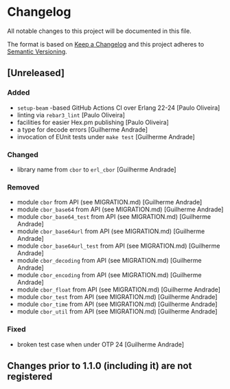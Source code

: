 # Changelog

All notable changes to this project will be documented in this file.

The format is based on [Keep a Changelog](https://keepachangelog.com/en/1.0.0/)
and this project adheres to [Semantic Versioning](https://semver.org/spec/v2.0.0.html).

## [Unreleased]

### Added

- `setup-beam` -based GitHub Actions CI over Erlang 22-24 [Paulo Oliveira]
- linting via `rebar3_lint` [Paulo Oliveira]
- facilities for easier Hex.pm publishing [Paulo Oliveira]
- a type for decode errors [Guilherme Andrade]
- invocation of EUnit tests under `make test` [Guilherme Andrade]

### Changed

- library name from `cbor` to `erl_cbor` [Guilherme Andrade]

### Removed

- module `cbor` from API (see MIGRATION.md) [Guilherme Andrade]
- module `cbor_base64` from API (see MIGRATION.md) [Guilherme Andrade]
- module `cbor_base64_test` from API (see MIGRATION.md) [Guilherme Andrade]
- module `cbor_base64url` from API (see MIGRATION.md) [Guilherme Andrade]
- module `cbor_base64url_test` from API (see MIGRATION.md) [Guilherme Andrade]
- module `cbor_decoding` from API (see MIGRATION.md) [Guilherme Andrade]
- module `cbor_encoding` from API (see MIGRATION.md) [Guilherme Andrade]
- module `cbor_float` from API (see MIGRATION.md) [Guilherme Andrade]
- module `cbor_test` from API (see MIGRATION.md) [Guilherme Andrade]
- module `cbor_time` from API (see MIGRATION.md) [Guilherme Andrade]
- module `cbor_util` from API (see MIGRATION.md) [Guilherme Andrade]

### Fixed

- broken test case when under OTP 24 [Guilherme Andrade]

## Changes prior to 1.1.0 (including it) are not registered
